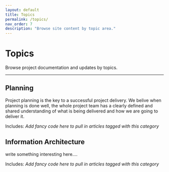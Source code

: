 ```yaml
---
layout: default
title: Topics
permalink: /topics/
nav_order: 7
description: "Browse site content by topic area."
---
```

# Topics

 <p class="fs-6 fw-300">Browse project documentation and updates by topics.</p>
 
 <hr>
 
## Planning

Project planning is the key to a successful project delivery. We belive when planning is done well, the whole project team has a clearly defined and shared understanding of what is being delivered and how we are going to deliver it.

Includes:
*Add fancy code here to pull in articles tagged with this category*

## Information Architecture 

write something interesting here....

Includes:
*Add fancy code here to pull in articles tagged with this category*
